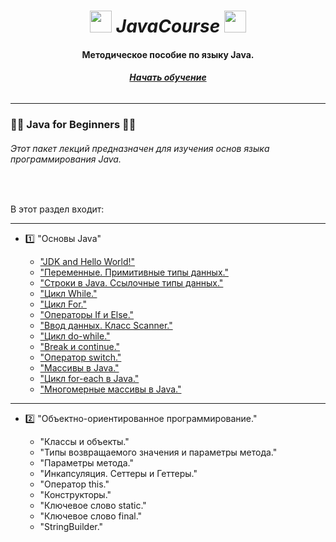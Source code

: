 <span align = "center"> 
  <h1 >
    <img height="35" src="https://raw.githubusercontent.com/jmnote/z-icons/master/svg/java.svg">
    <i>JavaCourse</i>
    <img height="35" src="https://raw.githubusercontent.com/jmnote/z-icons/master/svg/java.svg"> 
  </h1>
  
#### Методическое пособие по языку Java.
###### ***[Начать обучение](https://github.com/upravaD/JavaCourse/fork)***  
</span>

---  
  
### :woman_student: Java for Beginners :man_student:
###### Этот пакет лекций предназначен для изучения основ языка программирования Java.
<br>
<p> В этот раздел входит: </p>

---

- :one: "Основы Java"

  - ["JDK and Hello World!"](https://github.com/upravaD/JavaCourse/blob/master/src/main/java/org/example/junior/chapter1/lesson1/HelloWorld.java)
  - ["Переменные. Примитивные типы данных."](https://github.com/upravaD/JavaCourse/blob/master/src/main/java/org/example/junior/chapter1/lesson2/Variable.java)
  - ["Строки в Java. Ссылочные типы данных."](https://github.com/upravaD/JavaCourse/blob/master/src/main/java/org/example/junior/chapter1/lesson3/Strings.java)
  - ["Цикл While."](https://github.com/upravaD/JavaCourse/blob/master/src/main/java/org/example/junior/chapter1/lesson4/WhileLoops.java)
  - ["Цикл For."](https://github.com/upravaD/JavaCourse/blob/master/src/main/java/org/example/junior/chapter1/lesson5/ForLoops.java)
  - ["Операторы If и Else."](https://github.com/upravaD/JavaCourse/blob/master/src/main/java/org/example/junior/chapter1/lesson6/IfElse.java)
  - ["Ввод данных. Класс Scanner."](https://github.com/upravaD/JavaCourse/blob/master/src/main/java/org/example/junior/chapter1/lesson7/InputScanner.java)
  - ["Цикл do-while."](https://github.com/upravaD/JavaCourse/blob/master/src/main/java/org/example/junior/chapter1/lesson8/DoWhile.java)
  - ["Break и continue."](https://github.com/upravaD/JavaCourse/blob/master/src/main/java/org/example/junior/chapter1/lesson9/lesson9.txt)
  - ["Оператор switch."](https://github.com/upravaD/JavaCourse/blob/master/src/main/java/org/example/junior/chapter1/lesson10/Switch.java)
  - ["Массивы в Java."](https://github.com/upravaD/JavaCourse/blob/master/src/main/java/org/example/junior/chapter1/lesson11/Arrays.java)
  - ["Цикл for-each в Java."](https://github.com/upravaD/JavaCourse/blob/master/src/main/java/org/example/junior/chapter1/lesson12/ForEach.java)
  - ["Многомерные массивы в Java."](https://github.com/upravaD/JavaCourse/blob/master/src/main/java/org/example/junior/chapter1/lesson13/MultiDimensionalArray.java)

---

- :two: "Объектно-ориентированное программирование."
  
  - "Классы и объекты."
  - "Типы возвращаемого значения и параметры метода."
  - "Параметры метода."
  - "Инкапсуляция. Сеттеры и Геттеры."
  - "Оператор this."
  - "Конструкторы."
  - "Ключевое слово static."
  - "Ключевое слово final."
  - "StringBuilder."
